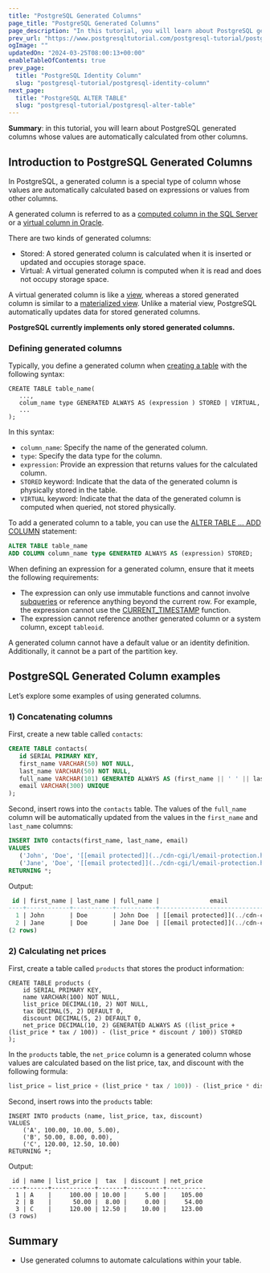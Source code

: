 ```yaml
---
title: "PostgreSQL Generated Columns"
page_title: "PostgreSQL Generated Columns"
page_description: "In this tutorial, you will learn about PostgreSQL generated columns whose values are automatically calculated from other columns."
prev_url: "https://www.postgresqltutorial.com/postgresql-tutorial/postgresql-generated-columns/"
ogImage: ""
updatedOn: "2024-03-25T08:00:13+00:00"
enableTableOfContents: true
prev_page: 
  title: "PostgreSQL Identity Column"
  slug: "postgresql-tutorial/postgresql-identity-column"
next_page: 
  title: "PostgreSQL ALTER TABLE"
  slug: "postgresql-tutorial/postgresql-alter-table"
---
```





**Summary**: in this tutorial, you will learn about PostgreSQL generated columns whose values are automatically calculated from other columns.


## Introduction to PostgreSQL Generated Columns

In PostgreSQL, a generated column is a special type of column whose values are automatically calculated based on expressions or values from other columns.

A generated column is referred to as a [computed column in the SQL Server](https://www.sqlservertutorial.net/sql-server-basics/sql-server-computed-columns/) or a [virtual column in Oracle](https://www.oracletutorial.com/oracle-basics/oracle-virtual-column/).

There are two kinds of generated columns:

* Stored: A stored generated column is calculated when it is inserted or updated and occupies storage space.
* Virtual: A virtual generated column is computed when it is read and does not occupy storage space.

A virtual generated column is like a [view](../postgresql-views), whereas a stored generated column is similar to a [materialized view](../postgresql-views/postgresql-materialized-views). Unlike a material view, PostgreSQL automatically updates data for stored generated columns.

**PostgreSQL currently implements only stored generated columns.**


### Defining generated columns

Typically, you define a generated column when [creating a table](postgresql-create-table) with the following syntax:


```plaintextsql
CREATE TABLE table_name(
   ...,
   colum_name type GENERATED ALWAYS AS (expression ) STORED | VIRTUAL,
   ...
);
```
In this syntax:

* `column_name`: Specify the name of the generated column.
* `type`: Specify the data type for the column.
* `expression`: Provide an expression that returns values for the calculated column.
* `STORED` keyword: Indicate that the data of the generated column is physically stored in the table.
* `VIRTUAL` keyword: Indicate that the data of the generated column is computed when queried, not stored physically.

To add a generated column to a table, you can use the [ALTER TABLE … ADD COLUMN](postgresql-add-column) statement:


```sql
ALTER TABLE table_name
ADD COLUMN column_name type GENERATED ALWAYS AS (expression) STORED;
```
When defining an expression for a generated column, ensure that it meets the following requirements:

* The expression can only use immutable functions and cannot involve [subqueries](postgresql-subquery) or reference anything beyond the current row. For example, the expression cannot use the [CURRENT\_TIMESTAMP](../postgresql-date-functions/postgresql-current_timestamp) function.
* The expression cannot reference another generated column or a system column, except `tableoid`.

A generated column cannot have a default value or an identity definition. Additionally, it cannot be a part of the partition key.


## PostgreSQL Generated Column examples

Let’s explore some examples of using generated columns.


### 1\) Concatenating columns

First, create a new table called `contacts`:


```sql
CREATE TABLE contacts(
   id SERIAL PRIMARY KEY,
   first_name VARCHAR(50) NOT NULL,
   last_name VARCHAR(50) NOT NULL,
   full_name VARCHAR(101) GENERATED ALWAYS AS (first_name || ' ' || last_name) STORED,
   email VARCHAR(300) UNIQUE
);

```
Second, insert rows into the `contacts` table. The values of the `full_name` column will be automatically updated from the values in the `first_name` and `last_name` columns:


```sql
INSERT INTO contacts(first_name, last_name, email)
VALUES
   ('John', 'Doe', '[[email protected]](../cdn-cgi/l/email-protection.html)'),
   ('Jane', 'Doe', '[[email protected]](../cdn-cgi/l/email-protection.html)')
RETURNING *;
```
Output:


```sql
 id | first_name | last_name | full_name |              email
----+------------+-----------+-----------+---------------------------------
  1 | John       | Doe       | John Doe  | [[email protected]](../cdn-cgi/l/email-protection.html)
  2 | Jane       | Doe       | Jane Doe  | [[email protected]](../cdn-cgi/l/email-protection.html)
(2 rows)
```

### 2\) Calculating net prices

First, create a table called `products` that stores the product information:


```
CREATE TABLE products (
    id SERIAL PRIMARY KEY,
    name VARCHAR(100) NOT NULL,
    list_price DECIMAL(10, 2) NOT NULL,
    tax DECIMAL(5, 2) DEFAULT 0,
    discount DECIMAL(5, 2) DEFAULT 0,
    net_price DECIMAL(10, 2) GENERATED ALWAYS AS ((list_price + (list_price * tax / 100)) - (list_price * discount / 100)) STORED
);
```
In the `products` table, the `net_price` column is a generated column whose values are calculated based on the list price, tax, and discount with the following formula:


```sql
list_price = list_price + (list_price * tax / 100)) - (list_price * discount / 100)
```
Second, insert rows into the `products` table:


```
INSERT INTO products (name, list_price, tax, discount)
VALUES
    ('A', 100.00, 10.00, 5.00),
    ('B', 50.00, 8.00, 0.00),
    ('C', 120.00, 12.50, 10.00)
RETURNING *;
```
Output:


```
 id | name | list_price |  tax  | discount | net_price
----+------+------------+-------+----------+-----------
  1 | A    |     100.00 | 10.00 |     5.00 |    105.00
  2 | B    |      50.00 |  8.00 |     0.00 |     54.00
  3 | C    |     120.00 | 12.50 |    10.00 |    123.00
(3 rows)
```

## Summary

* Use generated columns to automate calculations within your table.

